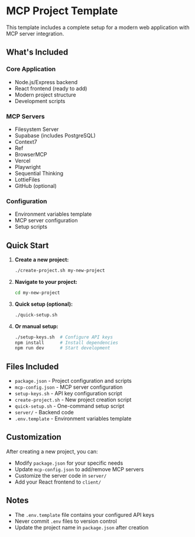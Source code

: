 # MCP Project Template

This template includes a complete setup for a modern web application with MCP server integration.

## What's Included

### Core Application
- Node.js/Express backend
- React frontend (ready to add)
- Modern project structure
- Development scripts

### MCP Servers
- Filesystem Server
- Supabase (includes PostgreSQL)
- Context7
- Ref
- BrowserMCP
- Vercel
- Playwright
- Sequential Thinking
- LottieFiles
- GitHub (optional)

### Configuration
- Environment variables template
- MCP server configuration
- Setup scripts

## Quick Start

1. **Create a new project:**
   ```bash
   ./create-project.sh my-new-project
   ```

2. **Navigate to your project:**
   ```bash
   cd my-new-project
   ```

3. **Quick setup (optional):**
   ```bash
   ./quick-setup.sh
   ```

4. **Or manual setup:**
   ```bash
   ./setup-keys.sh  # Configure API keys
   npm install      # Install dependencies
   npm run dev      # Start development
   ```

## Files Included

- `package.json` - Project configuration and scripts
- `mcp-config.json` - MCP server configuration
- `setup-keys.sh` - API key configuration script
- `create-project.sh` - New project creation script
- `quick-setup.sh` - One-command setup script
- `server/` - Backend code
- `.env.template` - Environment variables template

## Customization

After creating a new project, you can:
- Modify `package.json` for your specific needs
- Update `mcp-config.json` to add/remove MCP servers
- Customize the server code in `server/`
- Add your React frontend to `client/`

## Notes

- The `.env.template` file contains your configured API keys
- Never commit `.env` files to version control
- Update the project name in `package.json` after creation

